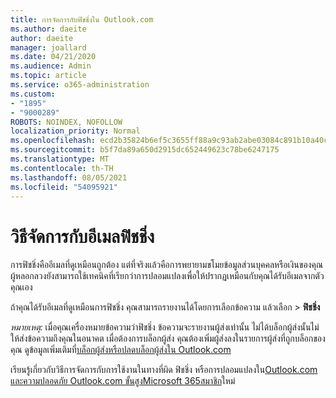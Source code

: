 ```yaml
---
title: การจัดการกับฟิชชิ่งใน Outlook.com
ms.author: daeite
author: daeite
manager: joallard
ms.date: 04/21/2020
ms.audience: Admin
ms.topic: article
ms.service: o365-administration
ms.custom:
- "1895"
- "9000289"
ROBOTS: NOINDEX, NOFOLLOW
localization_priority: Normal
ms.openlocfilehash: ecd2b35824b6ef5c3655ff88a9c93ab2abe03084c891b10a40c5dacd02818d57
ms.sourcegitcommit: b5f7da89a650d2915dc652449623c78be6247175
ms.translationtype: MT
ms.contentlocale: th-TH
ms.lasthandoff: 08/05/2021
ms.locfileid: "54095921"
---
```

# <a name="how-to-deal-with-a-phishing-email"></a>วิธีจัดการกับอีเมลฟิชชิ่ง

การฟิชชิ่งคืออีเมลที่ดูเหมือนถูกต้อง แต่ที่จริงแล้วคือการพยายามขโมยข้อมูลส่วนบุคคลหรือเงินของคุณ ผู้หลอกลวงยังสามารถใช้เทคนิคที่เรียกว่าการปลอมแปลงเพื่อให้ปรากฏเหมือนกับคุณได้รับอีเมลจากตัวคุณเอง

ถ้าคุณได้รับอีเมลที่ดูเหมือนการฟิชชิ่ง คุณสามารถรายงานได้โดยการเลือกข้อความ แล้วเลือก  >  **ฟิชชิ่ง**

*หมายเหตุ:* เมื่อคุณเครื่องหมายข้อความว่าฟิชชิ่ง ข้อความจะรายงานผู้ส่งเท่านั้น ไม่ได้บล็อกผู้ส่งนั้นไม่ให้ส่งข้อความถึงคุณในอนาคต เมื่อต้องการบล็อกผู้ส่ง คุณต้องเพิ่มผู้ส่งลงในรายการผู้ส่งที่ถูกบล็อกของคุณ ดูข้อมูลเพิ่มเติมที่[บล็อกผู้ส่งหรือปลดบล็อกผู้ส่งใน Outlook.com](https://support.office.com/article/a3ece97b-82f8-4a5e-9ac3-e92fa6427ae4?wt.mc_id=Office_Outlook_com_Alchemy)

เรียนรู้เกี่ยวกับวิธีการจัดการกับการใช้งานในทางที่ผิด ฟิชชิ่ง หรือการปลอมแปลงใน[Outlook.com และ](https://support.office.com/article/0d882ea5-eedc-4bed-aebc-079ffa1105a3?wt.mc_id=Office_Outlook_com_Alchemy)[ความปลอดภัย Outlook.com ขั้นสูงMicrosoft 365สมาชิก](https://support.office.com/article/882d2243-eab9-4545-a58a-b36fee4a46e2?wt.mc_id=Office_Outlook_com_Alchemy)ใหม่